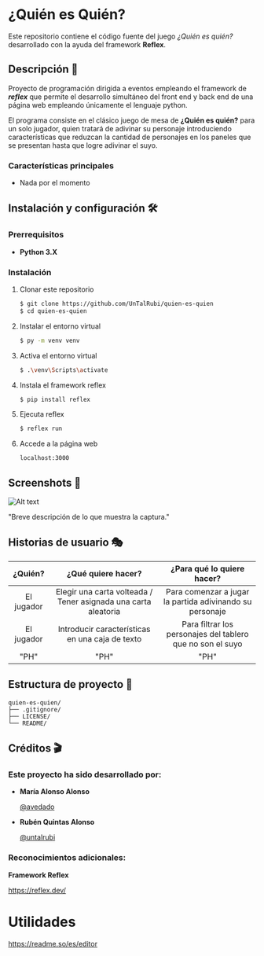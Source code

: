 # ¿Quién es Quién?

Este repositorio contiene el código fuente del juego *¿Quién es quién?* desarrollado con la ayuda del framework **Reflex**.
## Descripción 🚀

Proyecto de programación dirigida a eventos empleando el framework de ***reflex*** que permite el desarrollo simultáneo del front end y back end de una página web empleando únicamente el lenguaje python.

El programa consiste en el clásico juego de mesa de **¿Quién es quién?** para un solo jugador, quien tratará de adivinar su personaje introduciendo características que reduzcan la cantidad de personajes en los paneles que se presentan hasta que logre adivinar el suyo.

### Características principales

- Nada por el momento
## Instalación y configuración 🛠

### Prerrequisitos

- **Python 3.X**

### Instalación

1. Clonar este repositorio

     ```bash
     $ git clone https://github.com/UnTalRubi/quien-es-quien
     $ cd quien-es-quien
     ```

2. Instalar el entorno virtual

     ```bash
     $ py -m venv venv
     ```

3. Activa el entorno virtual

     ```bash
     $ .\venv\Scripts\activate
     ```

4. Instala el framework reflex

     ```bash
     $ pip install reflex
     ```

5. Ejecuta reflex

     ```bash
     $ reflex run
     ```

6. Accede a la página web

     ```bash
     localhost:3000
     ```
## Screenshots 📸

![Alt text](/path/to/image.jpg)

"Breve descripción de lo que muestra la captura."
## Historias de usuario 🎭


|**¿Quién?** | **¿Qué quiere hacer?** | **¿Para qué lo quiere hacer?** |
|:----------:|:----------------------:|:------------------------------:|
|  El jugador  |  Elegir una carta volteada / Tener asignada una carta aleatoria  |  Para comenzar a jugar la partida adivinando su personaje  |
|  El jugador  |  Introducir características en una caja de texto  |  Para filtrar los personajes del tablero que no son el suyo  |
|  "PH"  |  "PH"  |  "PH"  |


## Estructura de proyecto 📂

```
quien-es-quien/
├── .gitignore/
├── LICENSE/
└── README/
```

##  Créditos 🎬

### Este proyecto ha sido desarrollado por:

- **María Alonso Alonso**
   
    [@avedado](https://github.com/avedado)

- **Rubén Quintas Alonso**
    
    [@untalrubi](https://github.com/UnTalRubi)

### Reconocimientos adicionales:

**Framework Reflex**

https://reflex.dev/

# Utilidades

https://readme.so/es/editor